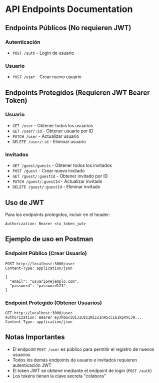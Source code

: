 # API Endpoints Documentation

## Endpoints Públicos (No requieren JWT)

### Autenticación
- `POST /auth` - Login de usuario

### Usuario
- `POST /user` - Crear nuevo usuario

## Endpoints Protegidos (Requieren JWT Bearer Token)

### Usuario
- `GET /user` - Obtener todos los usuarios
- `GET /user/:id` - Obtener usuario por ID
- `PATCH /user` - Actualizar usuario
- `DELETE /user/:id` - Eliminar usuario

### Invitados
- `GET /guest/guests` - Obtener todos los invitados
- `POST /guest` - Crear nuevo invitado
- `GET /guest/:guestId` - Obtener invitado por ID
- `PATCH /guest/:guestId` - Actualizar invitado
- `DELETE /guest/:guestId` - Eliminar invitado

## Uso de JWT

Para los endpoints protegidos, incluir en el header:
```
Authorization: Bearer <tu_token_jwt>
```

## Ejemplo de uso en Postman

### Endpoint Público (Crear Usuario)
```
POST http://localhost:3000/user
Content-Type: application/json

{
  "email": "usuario@ejemplo.com",
  "password": "password123"
}
```

### Endpoint Protegido (Obtener Usuarios)
```
GET http://localhost:3000/user
Authorization: Bearer eyJhbGciOiJIUzI1NiIsInR5cCI6IkpXVCJ9...
Content-Type: application/json
```

## Notas Importantes

- El endpoint `POST /user` es público para permitir el registro de nuevos usuarios
- Todos los demás endpoints de usuario e invitados requieren autenticación JWT
- El token JWT se obtiene mediante el endpoint de login (`POST /auth`)
- Los tokens tienen la clave secreta "colabora" 